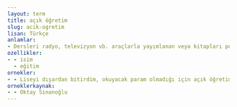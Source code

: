 ```yaml
---
layout: term
title: açık öğretim
slug: acik-ogretim
lisan: Türkçe
anlamlar:
- Dersleri radyo, televizyon vb. araçlarla yayımlanan veya kitapları posta ile ilgililere ulaştırılan öğretim biçimi
ozellikler:
- - isim
  - eğitim
ornekler:
- - Liseyi dışardan bitirdim, okuyacak param olmadığı için açık öğretime kaydoldum ve asıl eğitimimi mesleğin içinde tamamladım.
orneklerkaynak:
- - Oktay Sinanoğlu
---
```

